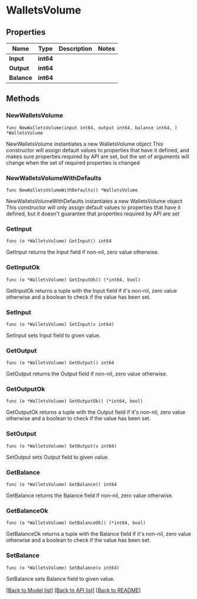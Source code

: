 # WalletsVolume

## Properties

Name | Type | Description | Notes
------------ | ------------- | ------------- | -------------
**Input** | **int64** |  | 
**Output** | **int64** |  | 
**Balance** | **int64** |  | 

## Methods

### NewWalletsVolume

`func NewWalletsVolume(input int64, output int64, balance int64, ) *WalletsVolume`

NewWalletsVolume instantiates a new WalletsVolume object
This constructor will assign default values to properties that have it defined,
and makes sure properties required by API are set, but the set of arguments
will change when the set of required properties is changed

### NewWalletsVolumeWithDefaults

`func NewWalletsVolumeWithDefaults() *WalletsVolume`

NewWalletsVolumeWithDefaults instantiates a new WalletsVolume object
This constructor will only assign default values to properties that have it defined,
but it doesn't guarantee that properties required by API are set

### GetInput

`func (o *WalletsVolume) GetInput() int64`

GetInput returns the Input field if non-nil, zero value otherwise.

### GetInputOk

`func (o *WalletsVolume) GetInputOk() (*int64, bool)`

GetInputOk returns a tuple with the Input field if it's non-nil, zero value otherwise
and a boolean to check if the value has been set.

### SetInput

`func (o *WalletsVolume) SetInput(v int64)`

SetInput sets Input field to given value.


### GetOutput

`func (o *WalletsVolume) GetOutput() int64`

GetOutput returns the Output field if non-nil, zero value otherwise.

### GetOutputOk

`func (o *WalletsVolume) GetOutputOk() (*int64, bool)`

GetOutputOk returns a tuple with the Output field if it's non-nil, zero value otherwise
and a boolean to check if the value has been set.

### SetOutput

`func (o *WalletsVolume) SetOutput(v int64)`

SetOutput sets Output field to given value.


### GetBalance

`func (o *WalletsVolume) GetBalance() int64`

GetBalance returns the Balance field if non-nil, zero value otherwise.

### GetBalanceOk

`func (o *WalletsVolume) GetBalanceOk() (*int64, bool)`

GetBalanceOk returns a tuple with the Balance field if it's non-nil, zero value otherwise
and a boolean to check if the value has been set.

### SetBalance

`func (o *WalletsVolume) SetBalance(v int64)`

SetBalance sets Balance field to given value.



[[Back to Model list]](../README.md#documentation-for-models) [[Back to API list]](../README.md#documentation-for-api-endpoints) [[Back to README]](../README.md)


